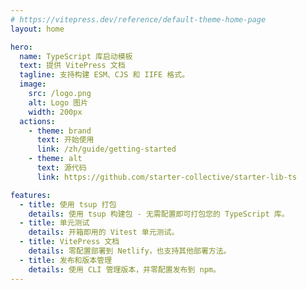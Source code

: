 ```yaml
---
# https://vitepress.dev/reference/default-theme-home-page
layout: home

hero:
  name: TypeScript 库启动模板
  text: 提供 VitePress 文档
  tagline: 支持构建 ESM、CJS 和 IIFE 格式。
  image:
    src: /logo.png
    alt: Logo 图片
    width: 200px
  actions:
    - theme: brand
      text: 开始使用
      link: /zh/guide/getting-started
    - theme: alt
      text: 源代码
      link: https://github.com/starter-collective/starter-lib-ts

features:
  - title: 使用 tsup 打包
    details: 使用 tsup 构建包 - 无需配置即可打包您的 TypeScript 库。
  - title: 单元测试
    details: 开箱即用的 Vitest 单元测试。
  - title: VitePress 文档
    details: 零配置部署到 Netlify，也支持其他部署方法。
  - title: 发布和版本管理
    details: 使用 CLI 管理版本，并零配置发布到 npm。
---
```

